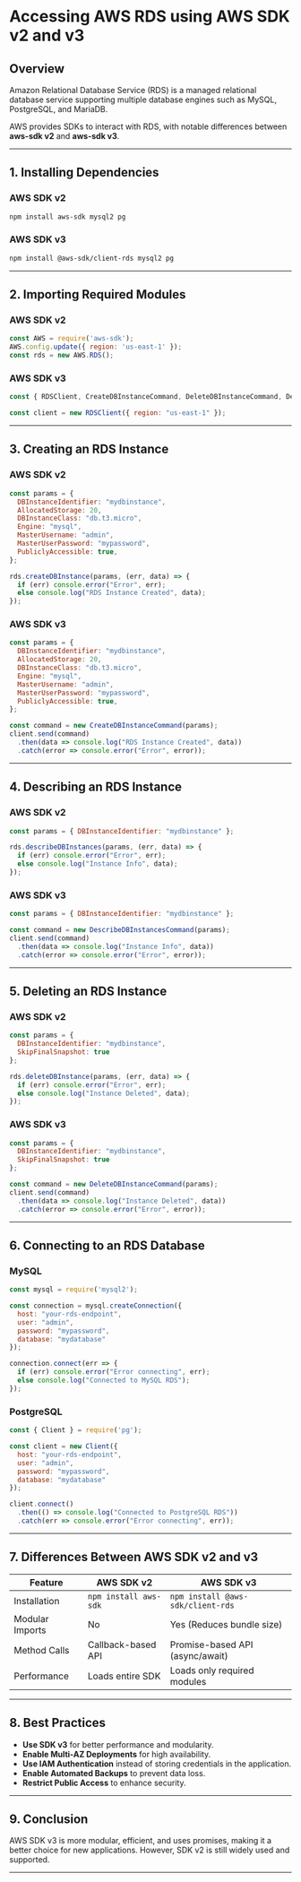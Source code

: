 # Accessing AWS RDS using AWS SDK v2 and v3

## Overview
Amazon Relational Database Service (RDS) is a managed relational database service supporting multiple database engines such as MySQL, PostgreSQL, and MariaDB.

AWS provides SDKs to interact with RDS, with notable differences between **aws-sdk v2** and **aws-sdk v3**.

---

## 1. Installing Dependencies

### AWS SDK v2
```sh
npm install aws-sdk mysql2 pg
```

### AWS SDK v3
```sh
npm install @aws-sdk/client-rds mysql2 pg
```

---

## 2. Importing Required Modules

### AWS SDK v2
```javascript
const AWS = require('aws-sdk');
AWS.config.update({ region: 'us-east-1' });
const rds = new AWS.RDS();
```

### AWS SDK v3
```javascript
const { RDSClient, CreateDBInstanceCommand, DeleteDBInstanceCommand, DescribeDBInstancesCommand } = require("@aws-sdk/client-rds");

const client = new RDSClient({ region: "us-east-1" });
```

---

## 3. Creating an RDS Instance

### AWS SDK v2
```javascript
const params = {
  DBInstanceIdentifier: "mydbinstance",
  AllocatedStorage: 20,
  DBInstanceClass: "db.t3.micro",
  Engine: "mysql",
  MasterUsername: "admin",
  MasterUserPassword: "mypassword",
  PubliclyAccessible: true,
};

rds.createDBInstance(params, (err, data) => {
  if (err) console.error("Error", err);
  else console.log("RDS Instance Created", data);
});
```

### AWS SDK v3
```javascript
const params = {
  DBInstanceIdentifier: "mydbinstance",
  AllocatedStorage: 20,
  DBInstanceClass: "db.t3.micro",
  Engine: "mysql",
  MasterUsername: "admin",
  MasterUserPassword: "mypassword",
  PubliclyAccessible: true,
};

const command = new CreateDBInstanceCommand(params);
client.send(command)
  .then(data => console.log("RDS Instance Created", data))
  .catch(error => console.error("Error", error));
```

---

## 4. Describing an RDS Instance

### AWS SDK v2
```javascript
const params = { DBInstanceIdentifier: "mydbinstance" };

rds.describeDBInstances(params, (err, data) => {
  if (err) console.error("Error", err);
  else console.log("Instance Info", data);
});
```

### AWS SDK v3
```javascript
const params = { DBInstanceIdentifier: "mydbinstance" };

const command = new DescribeDBInstancesCommand(params);
client.send(command)
  .then(data => console.log("Instance Info", data))
  .catch(error => console.error("Error", error));
```

---

## 5. Deleting an RDS Instance

### AWS SDK v2
```javascript
const params = {
  DBInstanceIdentifier: "mydbinstance",
  SkipFinalSnapshot: true
};

rds.deleteDBInstance(params, (err, data) => {
  if (err) console.error("Error", err);
  else console.log("Instance Deleted", data);
});
```

### AWS SDK v3
```javascript
const params = {
  DBInstanceIdentifier: "mydbinstance",
  SkipFinalSnapshot: true
};

const command = new DeleteDBInstanceCommand(params);
client.send(command)
  .then(data => console.log("Instance Deleted", data))
  .catch(error => console.error("Error", error));
```

---

## 6. Connecting to an RDS Database

### MySQL
```javascript
const mysql = require('mysql2');

const connection = mysql.createConnection({
  host: "your-rds-endpoint",
  user: "admin",
  password: "mypassword",
  database: "mydatabase"
});

connection.connect(err => {
  if (err) console.error("Error connecting", err);
  else console.log("Connected to MySQL RDS");
});
```

### PostgreSQL
```javascript
const { Client } = require('pg');

const client = new Client({
  host: "your-rds-endpoint",
  user: "admin",
  password: "mypassword",
  database: "mydatabase"
});

client.connect()
  .then(() => console.log("Connected to PostgreSQL RDS"))
  .catch(err => console.error("Error connecting", err));
```

---

## 7. Differences Between AWS SDK v2 and v3

| Feature                | AWS SDK v2                      | AWS SDK v3                      |
|------------------------|--------------------------------|--------------------------------|
| Installation          | `npm install aws-sdk`          | `npm install @aws-sdk/client-rds` |
| Modular Imports      | No                              | Yes (Reduces bundle size)      |
| Method Calls         | Callback-based API             | Promise-based API (async/await) |
| Performance          | Loads entire SDK               | Loads only required modules    |

---

## 8. Best Practices
- **Use SDK v3** for better performance and modularity.
- **Enable Multi-AZ Deployments** for high availability.
- **Use IAM Authentication** instead of storing credentials in the application.
- **Enable Automated Backups** to prevent data loss.
- **Restrict Public Access** to enhance security.

---

## 9. Conclusion
AWS SDK v3 is more modular, efficient, and uses promises, making it a better choice for new applications. However, SDK v2 is still widely used and supported.

---

